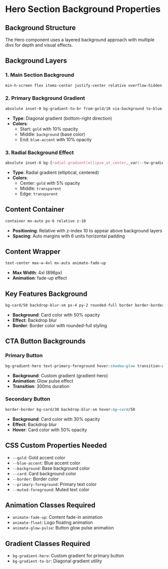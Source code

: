 # Hero Section Background Properties

## Background Structure
The Hero component uses a layered background approach with multiple divs for depth and visual effects.

## Background Layers

### 1. Main Section Background
```css
min-h-screen flex items-center justify-center relative overflow-hidden bg-background
```

### 2. Primary Background Gradient
```css
absolute inset-0 bg-gradient-to-br from-gold/10 via-background to-blue-accent/10
```
- **Type**: Diagonal gradient (bottom-right direction)
- **Colors**: 
  - Start: `gold` with 10% opacity
  - Middle: `background` (base color)
  - End: `blue-accent` with 10% opacity

### 3. Radial Background Effect
```css
absolute inset-0 bg-[radial-gradient(ellipse_at_center,_var(--tw-gradient-stops))] from-gold/5 via-transparent to-transparent
```
- **Type**: Radial gradient (elliptical, centered)
- **Colors**:
  - Center: `gold` with 5% opacity
  - Middle: `transparent`
  - Edge: `transparent`

## Content Container
```css
container mx-auto px-6 relative z-10
```
- **Positioning**: Relative with z-index 10 to appear above background layers
- **Spacing**: Auto margins with 6 units horizontal padding

## Content Wrapper
```css
text-center max-w-4xl mx-auto animate-fade-up
```
- **Max Width**: 4xl (896px)
- **Animation**: fade-up effect

## Key Features Background
```css
bg-card/50 backdrop-blur-sm px-4 py-2 rounded-full border border-border
```
- **Background**: Card color with 50% opacity
- **Effect**: Backdrop blur
- **Border**: Border color with rounded-full styling

## CTA Button Backgrounds

### Primary Button
```css
bg-gradient-hero text-primary-foreground hover:shadow-glow transition-all duration-300 animate-glow-pulse
```
- **Background**: Custom gradient (gradient-hero)
- **Animation**: Glow pulse effect
- **Transition**: 300ms duration

### Secondary Button
```css
border-border bg-card/30 backdrop-blur-sm hover:bg-card/50
```
- **Background**: Card color with 30% opacity
- **Effect**: Backdrop blur
- **Hover**: Card color with 50% opacity

## CSS Custom Properties Needed
- `--gold`: Gold accent color
- `--blue-accent`: Blue accent color
- `--background`: Base background color
- `--card`: Card background color
- `--border`: Border color
- `--primary-foreground`: Primary text color
- `--muted-foreground`: Muted text color

## Animation Classes Required
- `animate-fade-up`: Content fade-in animation
- `animate-float`: Logo floating animation
- `animate-glow-pulse`: Button glow pulse animation

## Gradient Classes Required
- `bg-gradient-hero`: Custom gradient for primary button
- `bg-gradient-to-br`: Diagonal gradient utility 